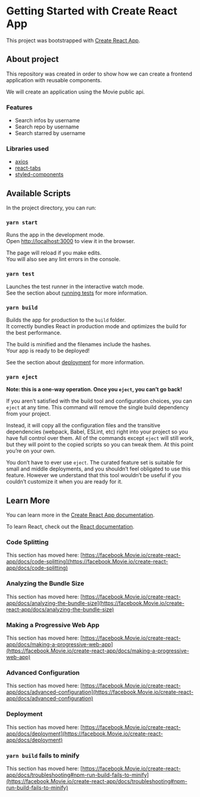 # Getting Started with Create React App

This project was bootstrapped with [Create React App](https://Movie.com/facebook/create-react-app).

## About project

This repository was created in order to show how we can create a frontend application with reusable components.

We will create an application using the Movie public api.

### Features

- Search infos by username
- Search repo by username
- Search starred by username

### Libraries used

- [axios](https://www.npmjs.com/package/axios)
- [react-tabs](https://www.npmjs.com/package/react-tabs)
- [styled-components](https://styled-components.com/)

## Available Scripts

In the project directory, you can run:

### `yarn start`

Runs the app in the development mode.\
Open [http://localhost:3000](http://localhost:3000) to view it in the browser.

The page will reload if you make edits.\
You will also see any lint errors in the console.

### `yarn test`

Launches the test runner in the interactive watch mode.\
See the section about [running tests](https://facebook.Movie.io/create-react-app/docs/running-tests) for more information.

### `yarn build`

Builds the app for production to the `build` folder.\
It correctly bundles React in production mode and optimizes the build for the best performance.

The build is minified and the filenames include the hashes.\
Your app is ready to be deployed!

See the section about [deployment](https://facebook.Movie.io/create-react-app/docs/deployment) for more information.

### `yarn eject`

**Note: this is a one-way operation. Once you `eject`, you can’t go back!**

If you aren’t satisfied with the build tool and configuration choices, you can `eject` at any time. This command will remove the single build dependency from your project.

Instead, it will copy all the configuration files and the transitive dependencies (webpack, Babel, ESLint, etc) right into your project so you have full control over them. All of the commands except `eject` will still work, but they will point to the copied scripts so you can tweak them. At this point you’re on your own.

You don’t have to ever use `eject`. The curated feature set is suitable for small and middle deployments, and you shouldn’t feel obligated to use this feature. However we understand that this tool wouldn’t be useful if you couldn’t customize it when you are ready for it.

## Learn More

You can learn more in the [Create React App documentation](https://facebook.Movie.io/create-react-app/docs/getting-started).

To learn React, check out the [React documentation](https://reactjs.org/).

### Code Splitting

This section has moved here: [https://facebook.Movie.io/create-react-app/docs/code-splitting](https://facebook.Movie.io/create-react-app/docs/code-splitting)

### Analyzing the Bundle Size

This section has moved here: [https://facebook.Movie.io/create-react-app/docs/analyzing-the-bundle-size](https://facebook.Movie.io/create-react-app/docs/analyzing-the-bundle-size)

### Making a Progressive Web App

This section has moved here: [https://facebook.Movie.io/create-react-app/docs/making-a-progressive-web-app](https://facebook.Movie.io/create-react-app/docs/making-a-progressive-web-app)

### Advanced Configuration

This section has moved here: [https://facebook.Movie.io/create-react-app/docs/advanced-configuration](https://facebook.Movie.io/create-react-app/docs/advanced-configuration)

### Deployment

This section has moved here: [https://facebook.Movie.io/create-react-app/docs/deployment](https://facebook.Movie.io/create-react-app/docs/deployment)

### `yarn build` fails to minify

This section has moved here: [https://facebook.Movie.io/create-react-app/docs/troubleshooting#npm-run-build-fails-to-minify](https://facebook.Movie.io/create-react-app/docs/troubleshooting#npm-run-build-fails-to-minify)
